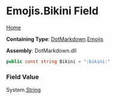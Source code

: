 # Emojis\.Bikini Field

[Home](../../../README.md)

**Containing Type**: [DotMarkdown](../../README.md)\.[Emojis](../README.md)

**Assembly**: DotMarkdown\.dll

```csharp
public const string Bikini = ":bikini:"
```

### Field Value

System\.[String](https://docs.microsoft.com/en-us/dotnet/api/system.string)